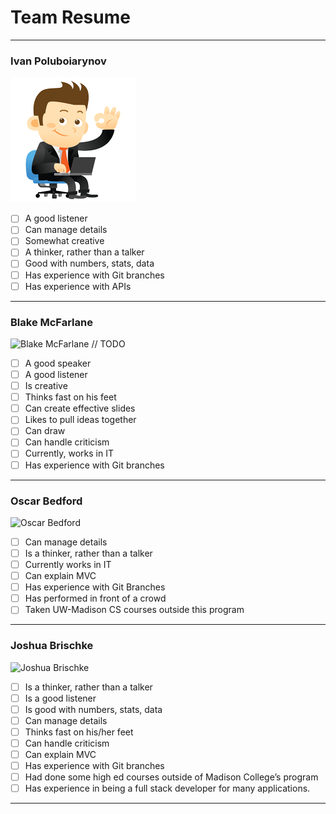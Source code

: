 # Team Resume
___
### Ivan Poluboiarynov

![Ivan Poluboiarynov](photos/Ivan-image-200x200.png)

- [ ] A good listener
- [ ] Can manage details
- [ ] Somewhat creative
- [ ] A thinker, rather than a talker
- [ ] Good with numbers, stats, data
- [ ] Has experience with Git branches
- [ ] Has experience with APIs
___

### Blake McFarlane

![Blake McFarlane](photos/) // TODO

- [ ] A good speaker
- [ ] A good listener
- [ ] Is creative
- [ ] Thinks fast on his feet
- [ ] Can create effective slides
- [ ] Likes to pull ideas together
- [ ] Can draw
- [ ] Can handle criticism
- [ ] Currently, works in IT
- [ ] Has experience with Git branches
___

### Oscar Bedford

![Oscar Bedford](photos/)

- [ ] Can manage details
- [ ] Is a thinker, rather than a talker
- [ ] Currently works in IT
- [ ] Can explain MVC
- [ ] Has experience with Git Branches
- [ ] Has performed in front of a crowd
- [ ] Taken UW-Madison CS courses outside this program
___

### Joshua Brischke

![Joshua Brischke](photos/)

- [ ] Is a thinker, rather than a talker
- [ ] Is a good listener
- [ ] Is good with numbers, stats, data
- [ ] Can manage details
- [ ] Thinks fast on his/her feet
- [ ] Can handle criticism
- [ ] Can explain MVC
- [ ] Has experience with Git branches
- [ ] Had done some high ed courses outside of Madison College’s program
- [ ] Has experience in being a full stack developer for many applications.
___
